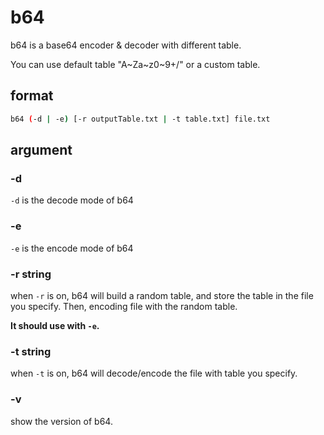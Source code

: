 # b64
b64 is a base64 encoder & decoder with different table. 

You can use default table "A\~Za\~z0~9+/" or a custom table.

## format
```bash
b64 (-d | -e) [-r outputTable.txt | -t table.txt] file.txt
```

## argument
### -d
```-d``` is the decode mode of b64

### -e
```-e``` is the encode mode of b64

### -r string
when ```-r``` is on, b64 will build a random table, and store the table in the file you specify. Then, encoding file with the random table.

**It should use with ```-e```.**

### -t string
when ```-t``` is on, b64 will decode/encode the file with table you specify.

### -v
show the version of b64.
